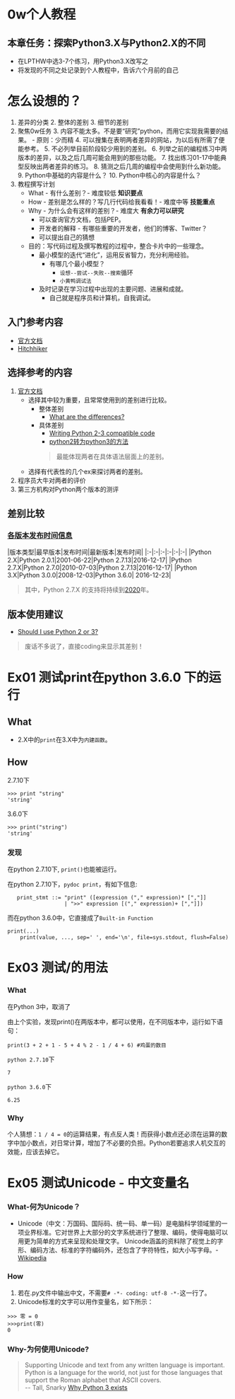 # 0w个人教程

## 本章任务：探索Python3.X与Python2.X的不同

- 在LPTHW中选3-7个练习，用Python3.X改写之
- 将发现的不同之处记录到个人教程中，告诉六个月前的自己


# 怎么设想的？

1. 差异的分类
	2. 整体的差别
	3. 细节的差别
2. 聚焦0w任务
	3. 内容不能太多。不是要“研究”python，而用它实现我需要的结果。
		- 原则：少而精
	4. 可以搜集在表明两者差异的网站，为以后有所需了便能参考。
	5. 不必列举目前阶段较少用到的差别。
	6. 列举之前的编程练习中两版本的差异，以及之后几周可能会用到的那些功能。
		7. 找出练习01-17中能典型反映出两者差异的练习。
		8. 猜测之后几周的编程中会使用到什么新功能。
			9. Python中基础的内容是什么？
			10. Python中核心的内容是什么？
3. 教程撰写计划
	- What - 有什么差别？- 难度较低 **知识要点**
	- How - 差别是怎么样的？写几行代码给我看看！- 难度中等 **技能重点**
	- Why - 为什么会有这样的差别？- 难度大 **有余力可以研究**
		- 可以查询官方文档，包括PEP。
		- 开发者的解释 - 有哪些重要的开发者，他们的博客、Twitter？
		- 可以提出自己的猜想
	- 目的：写代码过程及撰写教程的过程中，整合卡片中的一些理念。
		- 最小模型的迭代“进化”，运用反省智力，充分利用经验。
			- 有哪几个最小模型？
				- `设想--尝试--失败--搜索`循环
				- `小黄鸭调试法`
		- 及时记录在学习过程中出现的主要问题、进展和成就。
			- 自己就是程序员和计算机，自我调试。	





## 入门参考内容
-	 [官方文档](https://www.python.org/doc/)
-	[Hitchhiker](http://docs.python-guide.org/en/latest/)



## 选择参考的内容
1. [官方文档](https://www.python.org/doc/)
	- 选择其中较为重要，且常常使用到的差别进行比较。
		- 整体差别 
			- [What are the differences?](https://wiki.python.org/moin/Python2orPython3#What_are_the_differences.3F)
		- 具体差别 
			- [Writing Python 2-3 compatible code](http://python-future.org/compatible_idioms.html)
			- [python2转为python3的方法](https://docs.python.org/3/library/2to3.html#to3-reference)   
			> 最能体现两者在具体语法层面上的差别。
	- 选择有代表性的几个ex来探讨两者的差别。
2. 程序员大牛对两者的评价
3. 第三方机构对Python两个版本的测评


## 差别比较

### [各版本发布时间信息](https://www.python.org/downloads/)

|版本类型|最早版本|发布时间|最新版本|发布时间|
|:-|:-|:-|:-|:-|:-|
|Python 2.X|Python 2.0.1|2001-06-22|Python 2.7.13|2016-12-17|
|Python 2.7.X|Python 2.7.0|2010-07-03|Python 2.7.13|2016-12-17|
|Python 3.X|Python 3.0.0|2008-12-03|Python 3.6.0| 2016-12-23|

> 其中，Python 2.7.X 的支持将持续到[2020](https://hg.python.org/peps/rev/76d43e52d978)年。

## 版本使用建议
- [Should I use Python 2 or 3?](https://wiki.python.org/moin/Python2orPython3)

> 废话不多说了，直接coding来显示其差别！

# Ex01 测试print在python 3.6.0 下的运行
## What

- 2.X中的`print`在3.X中为`内建函数`。

## How

2.7.10下

```
>>> print "string"
'string'
```
3.6.0下

```
>>> print("string")
'string'
```

### 发现
在python 2.7.10下, `print()`也能被运行。

在python 2.7.10下，`pydoc print`，有如下信息:

```
   print_stmt ::= "print" ([expression ("," expression)* [","]]
                  | ">>" expression [("," expression)+ [","]])
```


而在python 3.6.0中，它直接成了`Built-in Function`

```
print(...)
    print(value, ..., sep=' ', end='\n', file=sys.stdout, flush=False)
```



# Ex03 测试/的用法

### What

在Python 3中，取消了

由上个实验，发现print()在两版本中，都可以使用，在不同版本中，运行如下语句：

```
print(3 + 2 + 1 - 5 + 4 % 2 - 1 / 4 + 6) #鸡蛋的数目
```

`python 2.7.10`下

```
7
```

`python 3.6.0`下

```
6.25
```

### Why

个人猜想：`1 / 4 = 0`的运算结果，有点反人类！而获得小数点还必须在运算的数字中加小数点，对日常计算，增加了不必要的负担。Python若要追求人机交互的效能，应该去掉它。

# Ex05 测试Unicode - 中文变量名

### What-何为Unicode？

- Unicode（中文：万国码、国际码、统一码、单一码）是电脑科学领域里的一项业界标准。它对世界上大部分的文字系统进行了整理、编码，使得电脑可以用更为简单的方式来呈现和处理文字。 Unicode涵盖的资料除了视觉上的字形、编码方法、标准的字符编码外，还包含了字符特性，如大小写字母。- [Wikipedia](https://zh.wikipedia.org/zh-hans/Unicode)

### How

1. 若在.py文件中输出中文，不需要`# -*- coding: utf-8 -*-`这一行了。 
2. Unicode标准的文字可以用作变量名，如下所示：

```
>>> 零 = 0
>>>print(零)
0
```


### Why-为何使用Unicode?

> Supporting Unicode and text from any written language is important. Python is a language for the world, not just for those languages that support the Roman alphabet that ASCII covers.   
 --  Tall, Snarky  [Why Python 3 exists](https://snarky.ca/why-python-3-exists/)





